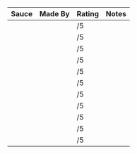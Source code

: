 | Sauce | Made By | Rating | Notes |
|-------|---------|--------|-------|
| | | /5 | |
| | | /5 | |
| | | /5 | |
| | | /5 | |
| | | /5 | |
| | | /5 | |
| | | /5 | |
| | | /5 | |
| | | /5 | |
| | | /5 | |
| | | /5 | |
